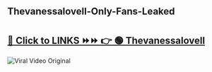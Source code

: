 
 ## Thevanessalovell-Only-Fans-Leaked

# <h2><a href="https://clipsfans.com/Thevanessalovell&ref=git">🔗 Click to LINKS ⏩⏩ 👉 🟢 Thevanessalovell </a></h2>

<a href="https://clipsfans.com/Thevanessalovell&ref=git" rel="nofollow" data-target="animated-image.originalLink"><img src="https://i.ibb.co.com/xMMVF88/686577567.gif" alt="Viral Video Original" style="max-width: 100%; display: inline-block;" data-target="animated-image.originalImage"></a>
